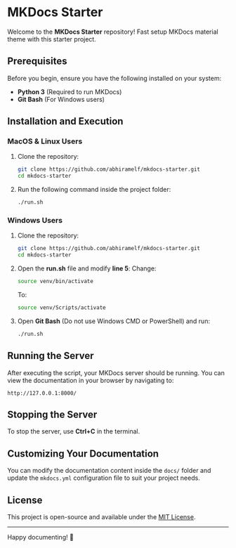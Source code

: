# MKDocs Starter

Welcome to the **MKDocs Starter** repository! Fast setup MKDocs material theme with this starter project.

## Prerequisites

Before you begin, ensure you have the following installed on your system:

- **Python 3** (Required to run MKDocs)
- **Git Bash** (For Windows users)

## Installation and Execution

### MacOS & Linux Users
1. Clone the repository:
   ```sh
   git clone https://github.com/abhiramelf/mkdocs-starter.git
   cd mkdocs-starter
   ```
2. Run the following command inside the project folder:
   ```sh
   ./run.sh
   ```

### Windows Users
1. Clone the repository:
   ```sh
   git clone https://github.com/abhiramelf/mkdocs-starter.git
   cd mkdocs-starter
   ```
2. Open the **run.sh** file and modify **line 5**:
   Change:
   ```sh
   source venv/bin/activate
   ```
   To:
   ```sh
   source venv/Scripts/activate
   ```
3. Open **Git Bash** (Do not use Windows CMD or PowerShell) and run:
   ```sh
   ./run.sh
   ```

## Running the Server
After executing the script, your MKDocs server should be running. You can view the documentation in your browser by navigating to:
```
http://127.0.0.1:8000/
```

## Stopping the Server
To stop the server, use **Ctrl+C** in the terminal.

## Customizing Your Documentation
You can modify the documentation content inside the `docs/` folder and update the `mkdocs.yml` configuration file to suit your project needs.

## License
This project is open-source and available under the [MIT License](LICENSE).

---

Happy documenting! 🚀
